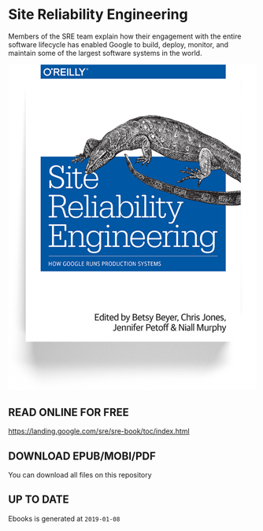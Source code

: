 # Site Reliability Engineering

Members of the SRE team explain how their engagement with the entire software lifecycle has enabled Google to build, deploy, monitor, and maintain some of the largest software systems in the world.

![](./cover.png)

## READ ONLINE FOR FREE

https://landing.google.com/sre/sre-book/toc/index.html

## DOWNLOAD EPUB/MOBI/PDF

You can download all files on this repository

## UP TO DATE

Ebooks is generated at `2019-01-08`